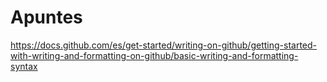 # Apuntes
https://docs.github.com/es/get-started/writing-on-github/getting-started-with-writing-and-formatting-on-github/basic-writing-and-formatting-syntax